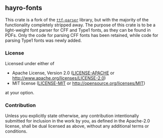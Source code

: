 ## hayro-fonts

This crate is a fork of the [`ttf-parser`](https://github.com/harfbuzz/ttf-parser) library, but with the majority of the functionality completely stripped away. The purpose of this crate is to be a light-weight font parser for CFF and Type1 fonts, as they can be found in PDFs. Only the code for parsing CFF fonts has been retained, while code for parsing Type1 fonts was newly added. 

### License

Licensed under either of

- Apache License, Version 2.0
  ([LICENSE-APACHE](LICENSE-APACHE) or http://www.apache.org/licenses/LICENSE-2.0)
- MIT license
  ([LICENSE-MIT](LICENSE-MIT) or http://opensource.org/licenses/MIT)

at your option.

### Contribution

Unless you explicitly state otherwise, any contribution intentionally submitted
for inclusion in the work by you, as defined in the Apache-2.0 license, shall be
dual licensed as above, without any additional terms or conditions.
